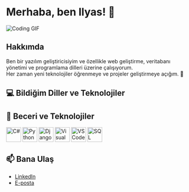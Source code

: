# Merhaba, ben Ilyas! 👋

![Coding GIF](https://media.giphy.com/media/3o7TKtnuHOHHUjR38Y/giphy.gif)

## Hakkımda
Ben bir yazılım geliştiricisiyim ve özellikle web geliştirme, veritabanı yönetimi ve programlama dilleri üzerine çalışıyorum.  
Her zaman yeni teknolojiler öğrenmeye ve projeler geliştirmeye açığım. 🚀

## 💻 Bildiğim Diller ve Teknolojiler
## 🚀 Beceri ve Teknolojiler

<img src="https://cdn.jsdelivr.net/gh/devicons/devicon/icons/csharp/csharp-original.svg" alt="C#" width="40" height="40"/>
<img src="https://cdn.jsdelivr.net/gh/devicons/devicon/icons/python/python-original.svg" alt="Python" width="40" height="40"/>
<img src="https://cdn.jsdelivr.net/gh/devicons/devicon/icons/django/django-plain.svg" alt="Django" width="40" height="40"/>
<img src="https://cdn.jsdelivr.net/gh/devicons/devicon/icons/visualstudio/visualstudio-plain.svg" alt="Visual Studio" width="40" height="40"/>
<img src="https://cdn.jsdelivr.net/gh/devicons/devicon/icons/vscode/vscode-original.svg" alt="VS Code" width="40" height="40"/>
<img src="https://cdn.jsdelivr.net/gh/devicons/devicon/icons/sqlserver/sqlserver-plain.svg" alt="SQL Server" width="40" height="40"/>



## 📫 Bana Ulaş
- [LinkedIn](https://www.linkedin.com/in/ilyasturanli/)
- [E-posta](mailto:ilyas@example.com)
